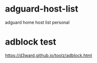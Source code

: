 # adguard-host-list

adguard home host list personal

# adblock test

https://d3ward.github.io/toolz/adblock.html

